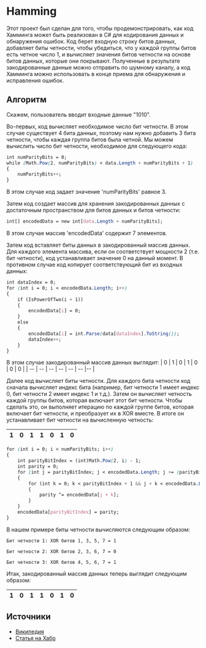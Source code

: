 # Hamming

Этот проект был сделан для того, чтобы продемонстрировать, как код Хамминга может быть реализован в C# для кодирования данных и обнаружения ошибок. Код берет входную строку битов данных, добавляет биты четности, чтобы убедиться, что у каждой группы битов есть четное число 1, и вычисляет значения битов четности на основе битов данных, которые они покрывают. Полученные в результате закодированные данные можно отправить по шумному каналу, а код Хамминга можно использовать в конце приема для обнаружения и исправления ошибок.

## Алгоритм

Скажем, пользователь вводит входные данные "1010". 

Во-первых, код вычисляет необходимое число бит четности. В этом случае существует 4 бита данных, поэтому нам нужно добавить 3 бита четности, чтобы каждая группа битов была четной. Мы можем вычислить число бит четности, необходимое для следующего кода:
```css
int numParityBits = 0;
while (Math.Pow(2, numParityBits) < data.Length + numParityBits + 1)
{
    numParityBits++;
}
```
В этом случае код задает значение 'numParityBits' равное 3.

Затем код создает массив для хранения закодированных данных с достаточным пространством для битов данных и битов четности:

```css
int[] encodedData = new int[data.Length + numParityBits];
```

В этом случае массив 'encodedData' содержит 7 элементов.

Затем код вставляет биты данных в закодированный массив данных. Для каждого элемента массива, если он соответствует мощности 2 (т.е. бит четности), код устанавливает значение 0 на данный момент. В противном случае код копирует соответствующий бит из входных данных:

```css
int dataIndex = 0;
for (int i = 0; i < encodedData.Length; i++)
{
    if (IsPowerOfTwo(i + 1))
    {
        encodedData[i] = 0;
    }
    else
    {
        encodedData[i] = int.Parse(data[dataIndex].ToString());
        dataIndex++;
    }
}
```
В этом случае закодированный массив данных выглядит:
| 0 | 1 | 0  | 1 | 0 | 0 |  0 | 
| -- | -- | -- | -- | -- | -- |-- |

Далее код вычисляет биты четности. Для каждого бита четности код сначала вычисляет индекс бита (например, бит четности 1 имеет индекс 0, бит четности 2 имеет индекс 1 и т.д.). Затем он вычисляет четность каждой группы битов, которая включает этот бит четности. Чтобы сделать это, он выполняет итерацию по каждой группе битов, которая включает бит четности, и преобразует их в XOR вместе. В итоге он устанавливает бит четности на вычисленную четность:

| 1 | 0 | 1  | 1 | 0 | 1 |  0 | 
| -- | -- | -- | -- | -- | -- |-- |

```css
for (int i = 0; i < numParityBits; i++)
{
    int parityBitIndex = (int)Math.Pow(2, i) - 1;
    int parity = 0;
    for (int j = parityBitIndex; j < encodedData.Length; j += (parityBitIndex + 1) * 2)
    {
        for (int k = 0; k < parityBitIndex + 1 && j + k < encodedData.Length; k++)
        {
            parity ^= encodedData[j + k];
        }
    }
    encodedData[parityBitIndex] = parity;
}
```
В нашем примере биты четности вычисляются следующим образом:

    Бит четности 1: XOR битов 1, 3, 5, 7 = 1

    Бит четности 2: XOR битов 2, 3, 6, 7 = 0

    Бит четности 3: XOR битов 4, 5, 6, 7 = 1
Итак, закодированный массив данных теперь выглядит следующим образом:

| 1 | 0 | 1  | 1 | 0 | 1 |  0 | 
| -- | -- | -- | -- | -- | -- |-- |


## Источники

 - [Википедия](https://ru.wikipedia.org/wiki/Код_Хэмминга)
 - [Статья на Хабр](https://habr.com/ru/post/140611/)


